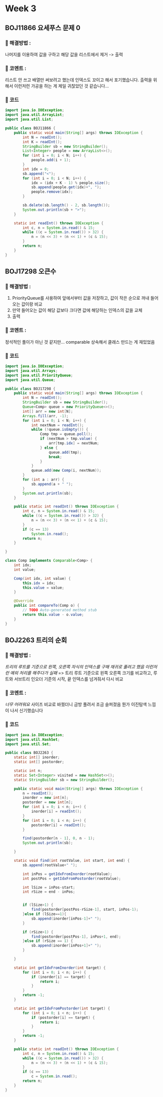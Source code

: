 # Week 3

## BOJ11866 요세푸스 문제 0

### 🎈 해결방법 :

나머지를 이용하여 값을 구하고 해당 값을 리스트에서 제거 -> 출력

### 💬 코멘트 :

리스트 안 쓰고 배열만 써보려고 했는데 인덱스도 꼬이고 해서 포기했습니다. 출력을 위해서 이런저런 가공을 하는 게 제일 귀찮았던 것 같습니다...

### 📄 코드

```java
import java.io.IOException;
import java.util.ArrayList;
import java.util.List;

public class BOJ11866 {
	public static void main(String[] args) throws IOException {
		int N = readInt();
		int K = readInt();
		StringBuilder sb = new StringBuilder();
		List<Integer> people = new ArrayList<>();
		for (int i = 0; i < N; i++) {
			people.add(i + 1);
		}
		int idx = 0;
		sb.append("<");
		for (int i = 0; i < N; i++) {
			idx = (idx + K - 1) % people.size();
			sb.append(people.get(idx)+", ");
			people.remove(idx);
		}

		sb.delete(sb.length() - 2, sb.length());
		System.out.println(sb + ">");
	}

	static int readInt() throws IOException {
		int c, n = System.in.read() & 15;
		while ((c = System.in.read()) > 32) {
			n = (n << 3) + (n << 1) + (c & 15);
		}
		return n;
	}
}

```

## BOJ17298 오큰수

### 🎈 해결방법 :

1. PriorityQueue를 사용하여 앞에서부터 값을 저장하고, 값이 작은 순으로 꺼내 들어오는 값이랑 비교
2. 만약 들어오는 값이 해당 값보다 크다면 값에 해당하는 인덱스의 값을 교체
3. 출력

### 💬 코멘트 :

정석적인 풀이가 아닌 것 같지만... comparable 상속해서 클래스 만드는 게 재밌었음

### 📄 코드

```java
import java.io.IOException;
import java.util.Arrays;
import java.util.PriorityQueue;
import java.util.Queue;

public class BOJ17298 {
	public static void main(String[] args) throws IOException {
		int N = readInt();
		StringBuilder sb = new StringBuilder();
		Queue<Comp> queue = new PriorityQueue<>();
		int[] arr = new int[N];
		Arrays.fill(arr, -1);
		for (int i = 0; i < N; i++) {
			int nextNum = readInt();
			while (!queue.isEmpty()) {
				Comp tmp = queue.poll();
				if (nextNum > tmp.value) {
					arr[tmp.idx] = nextNum;
				} else {
					queue.add(tmp);
					break;
				}
			}
			queue.add(new Comp(i, nextNum));
		}
		for (int a : arr) {
			sb.append(a + " ");
		}
		System.out.println(sb);
	}

	public static int readInt() throws IOException {
		int c, n = System.in.read() & 15;
		while ((c = System.in.read()) > 32) {
			n = (n << 3) + (n << 1) + (c & 15);
		}
		if (c == 13)
			System.in.read();
		return n;
	}

}

class Comp implements Comparable<Comp> {
	int idx;
	int value;

	Comp(int idx, int value) {
		this.idx = idx;
		this.value = value;
	}

	@Override
	public int compareTo(Comp o) {
		// TODO Auto-generated method stub
		return this.value - o.value;
	}
}
```

## BOJ2263 트리의 순회

### 🎈 해결방법 :

_트리의 루트를 기준으로 왼쪽, 오른쪽 자식의 인덱스를 구해 재귀로 풀려고 했음_
_이런저런 예외 처리를 해주다가 실패_
=> 트리 루트 기준으로 왼쪽 오른쪽 크기를 비교하고,
루트와 서브트리 인오더 기준의 시작, 끝 인덱스를 넘겨줘서 다시 비교

### 💬 코멘트 :

_너무 어려워요_
사이즈 비교로 바꿨더니 금방 풀려서 조금 슬퍼졌음
뭔가 이진탐색 느낌이 나서 신기했습니다

### 📄 코드

```java
import java.io.IOException;
import java.util.HashSet;
import java.util.Set;

public class BOJ2263 {
	static int[] inorder;
	static int[] postorder;

	static int n;
	static Set<Integer> visited = new HashSet<>();
	static StringBuilder sb = new StringBuilder();

	public static void main(String[] args) throws IOException {
		n = readInt();
		inorder = new int[n];
		postorder = new int[n];
		for (int i = 0; i < n; i++) {
			inorder[i] = readInt();
		}
		for (int i = 0; i < n; i++) {
			postorder[i] = readInt();
		}

		find(postorder[n - 1], 0, n - 1);
		System.out.println(sb);

	}

	static void find(int rootValue, int start, int end) {
		sb.append(rootValue+" ");

		int inPos = getIdxFromInorder(rootValue);
		int postPos = getIdxFromPostorder(rootValue);

		int lSize = inPos-start;
		int rSize = end - inPos;


		if (lSize>1) {
			find(postorder[postPos-rSize-1], start, inPos-1);
		}else if (lSize==1){
			sb.append(inorder[inPos-1]+" ");
		}

		if (rSize>1) {
			find(postorder[postPos-1], inPos+1, end);
		}else if (rSize == 1) {
			sb.append(inorder[inPos+1]+" ");
		}

	}

	static int getIdxFromInorder(int target) {
		for (int i = 0; i < n; i++) {
			if (inorder[i] == target) {
				return i;
			}
		}
		return -1;
	}

	static int getIdxFromPostorder(int target) {
		for (int i = 0; i < n; i++) {
			if (postorder[i] == target) {
				return i;
			}
		}
		return -1;
	}

	public static int readInt() throws IOException {
		int c, n = System.in.read() & 15;
		while ((c = System.in.read()) > 32) {
			n = (n << 3) + (n << 1) + (c & 15);
		}
		if (c == 13)
			c = System.in.read();
		return n;
	}
}

```
